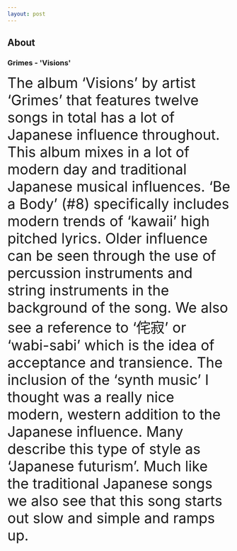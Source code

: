 ```yaml
---
layout: post
---
```


## About
### Grimes - 'Visions'

<font size="6">
The album ‘Visions’ by artist ‘Grimes’ that features twelve songs in total has a lot of Japanese influence throughout. This album mixes in a lot of modern day and traditional Japanese musical influences. ‘Be a Body’ (#8) specifically includes modern trends of ‘kawaii’ high pitched lyrics. Older influence can be seen through the use of percussion instruments and string instruments in the background of the song. We also see a reference to ‘侘寂’ or ‘wabi-sabi’ which is the idea of acceptance and transience. The inclusion of the ‘synth music’ I thought was a really nice modern, western addition to the Japanese influence. Many describe this type of style as ‘Japanese futurism’. Much like the traditional Japanese songs we also see that this song starts out slow and simple and ramps up.
</font>

 